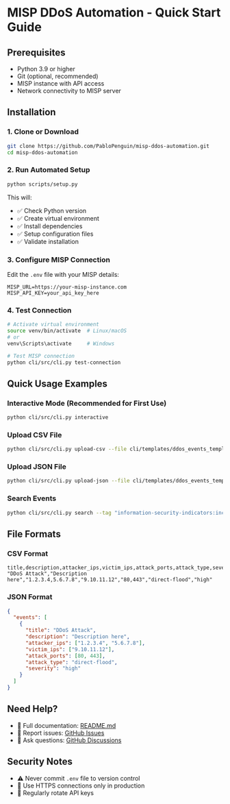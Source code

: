 # MISP DDoS Automation - Quick Start Guide

## Prerequisites
- Python 3.9 or higher
- Git (optional, recommended)
- MISP instance with API access
- Network connectivity to MISP server

## Installation

### 1. Clone or Download
```bash
git clone https://github.com/PabloPenguin/misp-ddos-automation.git
cd misp-ddos-automation
```

### 2. Run Automated Setup
```bash
python scripts/setup.py
```

This will:
- ✅ Check Python version
- ✅ Create virtual environment
- ✅ Install dependencies
- ✅ Setup configuration files
- ✅ Validate installation

### 3. Configure MISP Connection
Edit the `.env` file with your MISP details:
```env
MISP_URL=https://your-misp-instance.com
MISP_API_KEY=your_api_key_here
```

### 4. Test Connection
```bash
# Activate virtual environment
source venv/bin/activate  # Linux/macOS
# or
venv\Scripts\activate     # Windows

# Test MISP connection
python cli/src/cli.py test-connection
```

## Quick Usage Examples

### Interactive Mode (Recommended for First Use)
```bash
python cli/src/cli.py interactive
```

### Upload CSV File
```bash
python cli/src/cli.py upload-csv --file cli/templates/ddos_events_template.csv
```

### Upload JSON File
```bash
python cli/src/cli.py upload-json --file cli/templates/ddos_events_template.json
```

### Search Events
```bash
python cli/src/cli.py search --tag "information-security-indicators:incident-type=\"ddos\""
```

## File Formats

### CSV Format
```csv
title,description,attacker_ips,victim_ips,attack_ports,attack_type,severity
"DDoS Attack","Description here","1.2.3.4,5.6.7.8","9.10.11.12","80,443","direct-flood","high"
```

### JSON Format
```json
{
  "events": [
    {
      "title": "DDoS Attack",
      "description": "Description here",
      "attacker_ips": ["1.2.3.4", "5.6.7.8"],
      "victim_ips": ["9.10.11.12"],
      "attack_ports": [80, 443],
      "attack_type": "direct-flood",
      "severity": "high"
    }
  ]
}
```

## Need Help?
- 📖 Full documentation: [README.md](README.md)
- 🐛 Report issues: [GitHub Issues](https://github.com/PabloPenguin/misp-ddos-automation/issues)
- 💬 Ask questions: [GitHub Discussions](https://github.com/PabloPenguin/misp-ddos-automation/discussions)

## Security Notes
- ⚠️ Never commit `.env` file to version control
- 🔐 Use HTTPS connections only in production
- 🔄 Regularly rotate API keys